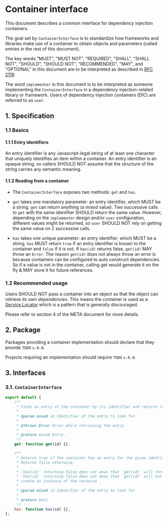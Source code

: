 # Container interface

This document describes a common interface for dependency injection containers.

The goal set by `ContainerInterface` is to standardize how frameworks and libraries make use of a
container to obtain objects and parameters (called _entries_ in the rest of this document).

The key words "MUST", "MUST NOT", "REQUIRED", "SHALL", "SHALL NOT", "SHOULD",
"SHOULD NOT", "RECOMMENDED", "MAY", and "OPTIONAL" in this document are to be
interpreted as described in [RFC 2119][].

The word `implementor` in this document is to be interpreted as someone
implementing the `ContainerInterface` in a dependency injection-related library or framework.
Users of dependency injection containers (DIC) are referred to as `user`.

[rfc 2119]: http://tools.ietf.org/html/rfc2119

## 1. Specification

### 1.1 Basics

#### 1.1.1 Entry identifiers

An entry identifier is any Javascript-legal string of at least one character that uniquely identifies an item within a container. An entry identifier is an opaque string, so callers SHOULD NOT assume that the structure of the string carries any semantic meaning.

#### 1.1.2 Reading from a container

*   The `ContainerInterface` exposes two methods: `get` and `has`.

*   `get` takes one mandatory parameter: an entry identifier, which MUST be a string.
    `get` can return anything (a _mixed_ value). Two successive calls to `get` with the same
    identifier SHOULD return the same value. However, depending on the `implementor`
    design and/or `user` configuration, different values might be returned, so
    `user` SHOULD NOT rely on getting the same value on 2 successive calls.

*   `has` takes one unique parameter: an entry identifier, which MUST be a string.
    `has` MUST return `true` if an entry identifier is known to the container and `false` if it is not.
    If `has(id)` returns false, `get(id)` MAY throw an `Error`. The reason `get(id)` does not always
    throw an error is because containers can be configured to auto construct dependencies. So if a
    value is not in the container, calling get would generate it on the fly & MAY store it for future
    references.

### 1.2 Recommended usage

Users SHOULD NOT pass a container into an object so that the object can retrieve _its own dependencies_.
This means the container is used as a [Service Locator](https://en.wikipedia.org/wiki/Service_locator_pattern)
which is a pattern that is generally discouraged.

Please refer to section 4 of the META document for more details.

## 2. Package

Packages providing a container implementation should declare that they provide `TODO` `x.0.0`.

Projects requiring an implementation should require `TODO` `x.0.0`.

## 3. Interfaces

<a name="container-interface"></a>

### 3.1. `ContainerInterface`

```javascript
export default {
    /**
     * Finds an entry of the container by its identifier and returns it.
     *
     * @param mixed id Identifier of the entry to look for.
     *
     * @throws Error Error while retrieving the entry.
     *
     * @return mixed Entry.
     */
    get: function get(id) {},

    /**
     * Returns true if the container has an entry for the given identifier.
     * Returns false otherwise.
     *
     * `has(id)` returning false does not mean that `get(id)` will throw an exception.
     * `has(id)` returning false does not mean that `get(id)` will not be able to
     * create an instance of the resource .
     *
     * @param mixed id Identifier of the entry to look for.
     *
     * @return bool
     */
    has: function has(id) {},
};
```
